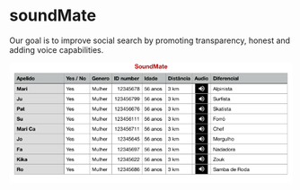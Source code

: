 # soundMate
Our goal is to improve social search by promoting transparency, honest and adding voice capabilities.


![screen print](https://github.com/fismerio/soundMate/blob/master/docs/soundmate.png)
